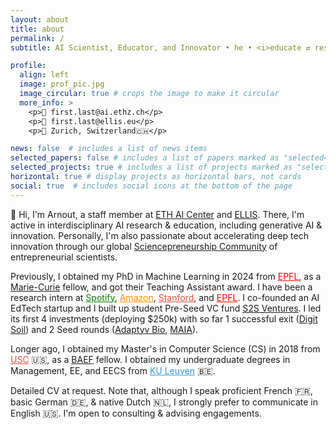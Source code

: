 ```yaml
---
layout: about
title: about
permalink: /
subtitle: AI Scientist, Educator, and Innovator • he • <i>educate ⇄ research ⇆ innovate</i> # <b>ML Research</b> @ EPFL  •  Previously: USC / Spotify / Amazon  •  build ⇄ measure ⇆ learn <a href='#'>Affiliations</a>. Address. Contacts. Moto. Etc.

profile:
  align: left
  image: prof_pic.jpg
  image_circular: true # crops the image to make it circular
  more_info: >
    <p>📧 first.last@ai.ethz.ch</p>
    <p>📧 first.last@ellis.eu</p>
    <p>📍 Zurich, Switzerland🇨🇭</p>

news: false  # includes a list of news items
selected_papers: false # includes a list of papers marked as "selected={true}"
selected_projects: true # includes a list of projects marked as "selected={true}"
horizontal: true # display projects as horizontal bars, not cards
social: true  # includes social icons at the bottom of the page
---
```


👋 Hi, I'm Arnout, a staff member at [ETH AI Center](https://ic.epfl.ch) and [ELLIS](https://ellis.eu). There, I'm active in interdisciplinary AI research & education, including generative AI & innovation. Personally, I'm also passionate about accelerating deep tech innovation through our global [Sciencepreneurship Community](https://sciencepreneurship.ch) of entrepreneurial scientists.

Previously, I obtained my PhD in Machine Learning in 2024 from <a href="https://www.epfl.ch/" style="color:red;">EPFL</a>, as a [Marie-Curie](https://marie-sklodowska-curie-actions.ec.europa.eu/) fellow, and got their Teaching Assistant award. I have been a research intern at <a href="https://research.atspotify.com/" style="color:green;">Spotify</a>, <a href="https://www.amazon.science/" style="color:darkorange;">Amazon</a>, <a href="https://bmir.stanford.edu/" style="color:#E74C3C;">Stanford</a>, and <a href="https://www.epfl.ch/labs/rfic/" style="color:red;">EPFL</a>. I co-founded an AI EdTech startup and I built up student Pre-Seed VC fund [S2S Ventures](https://s2s.vc). I led its first 4 investments (deploying $250k) with so far 1 successful exit ([Digit Soil](https://www.digit-soil.com/)) and 2 Seed rounds ([Adaptyv Bio](https://www.adaptyvbio.com/), [MAIA](https://en.getmaia.ai/)).

Longer ago, I obtained my Master's in Computer Science (CS) in 2018 from <a href="https://www.usc.edu" style="color:#E74C3C;">USC</a> 🇺🇸, as a [BAEF](https://baef.be/baef-fellows/#2017) fellow. I obtained my undergraduate degrees in Management, EE, and EECS from <a href="https://www.kuleuven.be" style="color:#3498DB;">KU Leuven</a> 🇧🇪.

Detailed CV at request. Note that, although I speak proficient French 🇫🇷, basic German 🇩🇪, & native Dutch 🇳🇱, I strongly prefer to communicate in English 🇺🇸. I'm open to consulting & advising engagements.

<!-- Write your biography here. Tell the world about yourself. Link to your favorite [subreddit](http://reddit.com). You can put a picture in, too. The code is already in, just name your picture `prof_pic.jpg` and put it in the `img/` folder.

Put your address / P.O. box / other info right below your picture. You can also disable any these elements by editing `profile` property of the YAML header of your `_pages/about.md`. Edit `_bibliography/papers.bib` and Jekyll will render your [publications page](/al-folio/publications/) automatically.

Link to your social media connections, too. This theme is set up to use [Font Awesome icons](http://fortawesome.github.io/Font-Awesome/) and [Academicons](https://jpswalsh.github.io/academicons/), like the ones below. Add your Facebook, Twitter, LinkedIn, Google Scholar, or just disable all of them. -->
